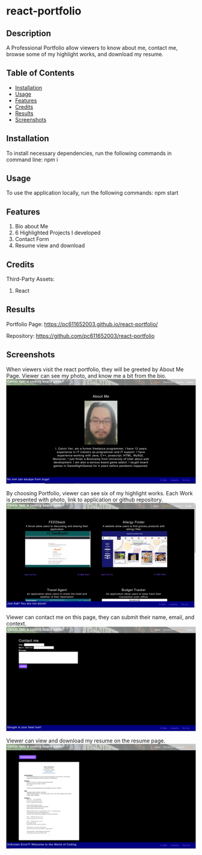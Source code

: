 # react-portfolio

## Description

A Professional Portfolio allow viewers to know about me, contact me, browse some of my highlight works, and download my resume.

## Table of Contents

* [Installation](#installation)
* [Usage](#usage)
* [Features](#features)
* [Credits](#credits)
* [Results](#results)
* [Screenshots](#screenshots)

## Installation

To install necessary dependencies, run the following commands in command line:
npm i

## Usage

To use the application locally, run the following commands:
npm start

## Features

1. Bio about Me
2. 6 Highlighted Projects I developed
3. Contact Form
4. Resume view and download

## Credits

Third-Party Assets:
1. React

## Results

Portfolio Page: https://pc611652003.github.io/react-portfolio/

Repository: https://github.com/pc611652003/react-portfolio

## Screenshots

When viewers visit the react portfolio, they will be greeted by About Me Page.
Viewer can see my photo, and know me a bit from the bio.
![About](screenshots/About.PNG "About")

By choosing Portfolio, viewer can see six of my highlight works. Each Work is presented with photo, link to application or github repository.
![Portfolio](screenshots/Portfolio.PNG "Portfolio")

Viewer can contact me on this page, they can submit their name, email, and context.
![Contact](screenshots/Contact.PNG "Contact")

Viewer can view and download my resume on the resume page.
![Resume](screenshots/Resume.PNG "Resume")
